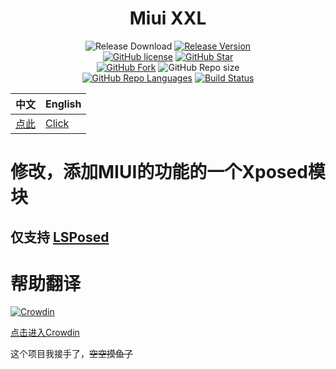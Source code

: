<div align="center">

# Miui XXL
 
 
![Release Download](https://img.shields.io/github/downloads/Wine-Network/Miui_XXL/total?style=flat-square)
[![Release Version](https://img.shields.io/github/v/release/Wine-Network/Miui_XXL?style=flat-square)](https://github.com/xiaowine/Miui_XXL/releases/latest)  
[![GitHub license](https://img.shields.io/github/license/Wine-Network/Miui_XXL?style=flat-square)](LICENSE)
[![GitHub Star](https://img.shields.io/github/stars/Wine-Network/Miui_XXL?style=flat-square)](https://github.com/Wine-Network/Miui_XXL/stargazers)  
[![GitHub Fork](https://img.shields.io/github/forks/Wine-Network/Miui_XXL?style=flat-square)](https://github.com/Wine-Network/Miui_XXL/network/members)
![GitHub Repo size](https://img.shields.io/github/repo-size/Wine-Network/Miui_XXL?style=flat-square&color=3cb371)  
[![GitHub Repo Languages](https://img.shields.io/github/languages/top/Wine-Network/Miui_XXL?style=flat-square)](https://github.com/xiaowine/Miui_XXL/search?l=java)
[![Build Status](https://img.shields.io/endpoint.svg?url=https://actions-badge.atrox.dev/Wine-Network/Miui_XXL/badge?ref=main&style=flat)](https://actions-badge.atrox.dev/Wine-Network/Miui_XXL/goto?ref=main)  

| 中文               | English                |
|------------------|------------------------|
| [点此](https://github.com/Wine-Network/Miui_XXL/README.md) | [Click](https://github.com/Wine-Network/Miui_XXL/README_EN.md) |

</div>


# 修改，添加MIUI的功能的一个Xposed模块
## 仅支持 [LSPosed](https://github.com/Lsposed/Lsposed)

# 帮助翻译

[![Crowdin](https://badges.crowdin.net/miuixxl/localized.svg)](https://zh.crowdin.com/project/miuixxl)

[点击进入Crowdin](https://zh.crowdin.com/project/miuixxl)


这个项目我接手了，~~空空摸鱼了~~
